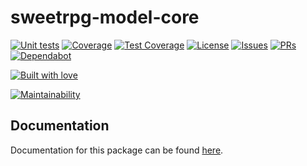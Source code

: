 # sweetrpg-model-core

[![Unit tests](https://github.com/sweetrpg/model-core/actions/workflows/rust-ci.yml/badge.svg)](https://github.com/sweetrpg/model-core/actions/workflows/rust-ci.yml)
[![Coverage](https://github.com/sweetrpg/model-core/blob/develop/coverage.svg)](https://github.com/sweetrpg/model-core)
[![Test Coverage](https://api.codeclimate.com/v1/badges/c87dcbbce57732800bc1/test_coverage)](https://codeclimate.com/github/sweetrpg/model-core/test_coverage)
[![License](https://img.shields.io/github/license/sweetrpg/model-core.svg)](https://img.shields.io/github/license/sweetrpg/model-core.svg)
[![Issues](https://img.shields.io/github/issues/sweetrpg/model-core.svg)](https://img.shields.io/github/issues/sweetrpg/model-core.svg)
[![PRs](https://img.shields.io/github/issues-pr/sweetrpg/model-core.svg)](https://img.shields.io/github/issues-pr/sweetrpg/model-core.svg)
[![Dependabot](https://badgen.net/github/dependabot/sweetrpg/model-core)](https://badgen.net/github/dependabot/sweetrpg/model-core)

[![Built with love](https://ForTheBadge.com/images/badges/built-with-love.svg)](https://ForTheBadge.com/images/badges/built-with-love.svg)

[![Maintainability](https://api.codeclimate.com/v1/badges/c87dcbbce57732800bc1/maintainability)](https://codeclimate.com/github/sweetrpg/model-core/maintainability)

## Documentation

Documentation for this package can be found [here](https://sweetrpg.github.io/model-core).
